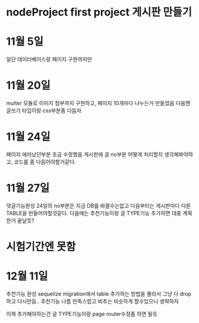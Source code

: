 # nodeProject first project 게시판 만들기

# 11월 5일 
일단 데이터베이스랑 페이지 구현까지만 

# 11월 20일
multer 모듈로 이미지 첨부까지 구현하고, 페이지 10개마다 나누는거 만들었음
다음엔 글쓰기 타입이랑 css부분좀 다듬자

# 11월 24일
페이지 에러났던부분 조금 수정했음
게시판에 글 no부분 어떻게 처리할지 생각해봐야하고, 코드를 좀 다듬어야할거같다.

# 11월 27일
댓글기능완성
24일의 no부분은 지금 DB를 바꿀수는없고 다음부터는 게시판마다 다른 TABLE을 만들어야할것같다.
다음에는 추천기능이랑 글 TYPE기능 추가하면 대충 계획한거 끝날듯?

# 시험기간엔 못함 

# 12월 11일
추천기능 완성
sequelize migration에서 table 추가하는 방법을 몰라서 그냥 다 drop하고 다시만듬..
추천기능 나름 만족스럽고
비추는 비슷하게 할수있으니 생략하자

이제 추가해야하는건 글 TYPE기능이랑 page router수정좀 하면 될듯
